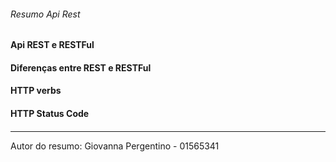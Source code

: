 ###### Resumo Api Rest <h6>

#### Api REST e RESTFul <h4>



#### Diferenças entre REST e RESTFul <h4>



#### HTTP verbs <h4>



#### HTTP Status Code <h4>



---

Autor do resumo: Giovanna Pergentino - 01565341
